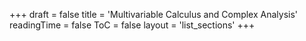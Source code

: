 +++
draft = false
title = 'Multivariable Calculus and Complex Analysis'
readingTime = false
ToC = false
layout = 'list_sections'
+++
